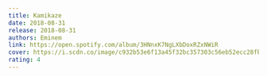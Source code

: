 ```yaml
---
title: Kamikaze
date: 2018-08-31
release: 2018-08-31
authors: Eminem
link: https://open.spotify.com/album/3HNnxK7NgLXbDoxRZxNWiR
cover: https://i.scdn.co/image/c932b53e6f13a45f32bc357303c56eb52ecc28fb
rating: 4
---
```

